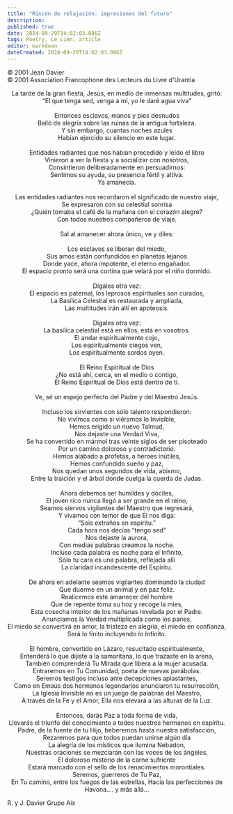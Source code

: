 ```yaml
---
title: "Rincón de relajación: impresiones del futuro"
description: 
published: true
date: 2024-09-29T14:02:03.086Z
tags: Poetry, Le Lien, article
editor: markdown
dateCreated: 2024-09-29T14:02:03.086Z
---
```


<p class="v-card tema v-sheet--gris claro aclarar-3 px-2">© 2001 Jean Davier<br>© 2001 Association Francophone des Lecteurs du Livre d'Urantia</p>


<p style="text-align:center;">
La tarde de la gran fiesta, Jesús, en medio de inmensas multitudes, gritó:<br>
“El que tenga sed, venga a mí, yo le daré agua viva”<br>
<br>
Entonces esclavos, manos y pies desnudos<br>
Bailó de alegría sobre las ruinas de la antigua fortaleza.<br>
Y sin embargo, cuantas noches azules<br>
Habían ejercido su silencio en este lugar.<br>
<br>
Entidades radiantes que nos habían precedido y leído el libro<br>
Vinieron a ver la fiesta y a socializar con nosotros,<br>
Consintieron deliberadamente en persuadirnos:<br>
Sentimos su ayuda, su presencia fértil y altiva.<br>
Ya amanecía.<br>
<br>
Las entidades radiantes nos recordaron el significado de nuestro viaje,<br>
Se expresaron con su celestial sonrisa<br>
¿Quién tomaba el café de la mañana con el corazón alegre?<br>
Con todos nuestros compañeros de viaje.<br>
<br>
Sal al amanecer ahora único, ve y diles:<br>
<br>
Los esclavos se liberan del miedo,<br>
Sus amos están confundidos en planetas lejanos<br>
Donde yace, ahora impotente, el eterno engañador.<br>
El espacio pronto será una cortina que velará por el niño dormido.<br>
<br>
Dígales otra vez:<br>
El espacio es paternal, los leprosos espirituales son curados,<br>
La Basílica Celestial es restaurada y ampliada,<br>
Las multitudes irán allí en apoteosis.<br>
<br>
Dígales otra vez:<br>
La basílica celestial está en ellos, está en vosotros.<br>
El andar espiritualmente cojo,<br>
Los espiritualmente ciegos ven,<br>
Los espiritualmente sordos oyen.<br>
<br>
El Reino Espiritual de Dios<br>
¿No está ahí, cerca, en el medio o contigo,<br>
El Reino Espiritual de Dios está dentro de ti.<br>
<br>
Ve, sé un espejo perfecto del Padre y del Maestro Jesús.<br>
<br>
Incluso los sirvientes con sólo talento respondieron:<br>
No vivimos como si viéramos lo Invisible,<br>
Hemos erigido un nuevo Talmud,<br>
Nos dejaste una Verdad Viva,<br>
Se ha convertido en mármol tras veinte siglos de ser pisoteado<br>
Por un camino doloroso y contradictorio.<br>
Hemos alabado a profetas, a héroes inútiles,<br>
Hemos confundido sueño y paz,<br>
Nos quedan unos segundos de vida, abismo,<br>
Entre la traición y el árbol donde cuelga la cuerda de Judas.<br>
<br>
Ahora debemos ser humildes y dóciles,<br>
El joven rico nunca llegó a ser grande en el reino,<br>
Seamos siervos vigilantes del Maestro que regresará,<br>
Y vivamos con temor de que Él nos diga:<br>
“Sois extraños en espíritu.”<br>
Cada hora nos decías “tengo sed”<br>
Nos dejaste la aurora,<br>
Con medias palabras creamos la noche.<br>
Incluso cada palabra es noche para el Infinito,<br>
Sólo tu cara es una palabra, reflejada allí<br>
La claridad incandescente del Espíritu.<br>
<br>
De ahora en adelante seamos vigilantes dominando la ciudad<br>
Que duerme en un animal y en paz feliz.<br>
Realicemos este amanecer del hombre<br>
Que de repente toma su hoz y recoge la mies,<br>
Esta cosecha interior de los mañanas revelada por el Padre.<br>
Anunciamos la Verdad multiplicada como los panes,<br>
El miedo se convertirá en amor, la tristeza en alegría, el miedo en confianza,<br>
Será lo finito incluyendo lo Infinito.<br>
<br>
El hombre, convertido en Lázaro, resucitado espiritualmente,<br>
Entenderá lo que dijiste a la samaritana, lo que trazaste en la arena, <br>
También comprenderá Tu Mirada que libera a la mujer acusada.<br>
Entraremos en Tu Comunidad, poeta de nuevas parábolas.<br>
Seremos testigos incluso ante decepciones aplastantes,<br>
Como en Emaús dos hermanos legendarios anunciaron tu resurrección,<br>
La Iglesia Invisible no es un juego de palabras del Maestro,<br>
A través de la Fe y el Amor, Ella nos elevará a las alturas de la Luz.<br>
<br>
Entonces, darás Paz a toda forma de vida,<br>
Llevarás el triunfo del conocimiento a todos nuestros hermanos en espíritu.<br>
Padre, de la fuente de tu Hijo, beberemos hasta nuestra satisfacción,<br>
Rezaremos para que todos puedan unirse algún día<br>
La alegría de los místicos que ilumina Nebadon,<br>
Nuestras oraciones se mezclarán con las voces de los ángeles,<br>
El doloroso misterio de la carne sufriente<br>
Estará marcado con el sello de los renacimientos morontiales.<br>
Seremos, guerreros de Tu Paz,<br>
En Tu camino, entre los fuegos de las estrellas, Hacia las perfecciones de Havona.... y más allá...
</p>


R. y J. Davier
Grupo Aix

